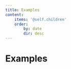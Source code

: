```yaml
---
title: Examples
content:
    items: '@self.children'
    order:
        by: date
        dir: desc
---
```


# Examples